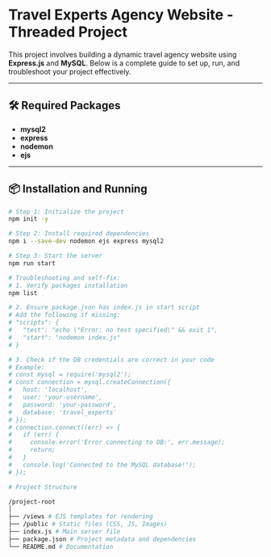 # Travel Experts Agency Website - Threaded Project

This project involves building a dynamic travel agency website using **Express.js** and **MySQL**. Below is a complete guide to set up, run, and troubleshoot your project effectively.

---

## 🛠️ Required Packages

- **mysql2**
- **express**
- **nodemon**
- **ejs**

---

## 📦 Installation and Running

```bash
# Step 1: Initialize the project
npm init -y

# Step 2: Install required dependencies
npm i --save-dev nodemon ejs express mysql2

# Step 3: Start the server
npm run start

# Troubleshooting and self-fix:
# 1. Verify packages installation
npm list

# 2. Ensure package.json has index.js in start script
# Add the following if missing:
# "scripts": {
#   "test": "echo \"Error: no test specified\" && exit 1",
#   "start": "nodemon index.js"
# }

# 3. Check if the DB credentials are correct in your code
# Example:
# const mysql = require('mysql2');
# const connection = mysql.createConnection({
#   host: 'localhost',
#   user: 'your-username',
#   password: 'your-password',
#   database: 'travel_experts'
# });
# connection.connect((err) => {
#   if (err) {
#     console.error('Error connecting to DB:', err.message);
#     return;
#   }
#   console.log('Connected to the MySQL database!');
# });

# Project Structure

/project-root
│
├── /views # EJS templates for rendering
├── /public # Static files (CSS, JS, Images)
├── index.js # Main server file
├── package.json # Project metadata and dependencies
└── README.md # Documentation
```
